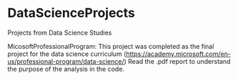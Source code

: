 # DataScienceProjects
Projects from Data Science Studies

MicosoftProfessionalProgram: This project was completed as the final project for the data science curriculum (https://academy.microsoft.com/en-us/professional-program/data-science/)
Read the .pdf report to understand the purpose of the analysis in the code.